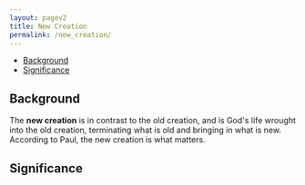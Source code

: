 ```yaml
---
layout: pagev2
title: New Creation
permalink: /new_creation/
---
```

- [Background](#background)
- [Significance](#significance)

## Background

The **new creation** is in contrast to the old creation, and is God's life wrought into the old creation, terminating what is old and bringing in what is new.  According to Paul, the new creation is what matters.

## Significance
